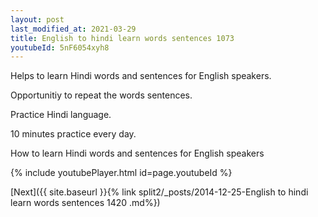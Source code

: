 ```yaml
---
layout: post
last_modified_at: 2021-03-29
title: English to hindi learn words sentences 1073 
youtubeId: 5nF6054xyh8
---
```

 
 
Helps to learn Hindi words and sentences for English speakers.

Opportunitiy to repeat the words sentences. 

Practice Hindi language. 
 
10 minutes practice every day. 
 
How to learn Hindi words and sentences for English speakers 
 
{% include youtubePlayer.html id=page.youtubeId %}
 
 
[Next]({{ site.baseurl }}{% link  split2/_posts/2014-12-25-English to hindi learn words sentences 1420 .md%})
 
